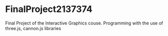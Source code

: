 # FinalProject2137374
Final Project of the Interactive Graphics couse. Programming with the use of three.js, cannon.js libraries
